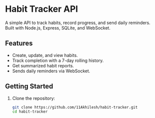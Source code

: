 # Habit Tracker API

A simple API to track habits, record progress, and send daily reminders. Built with Node.js, Express, SQLite, and WebSocket.

## Features
- Create, update, and view habits.
- Track completion with a 7-day rolling history.
- Get summarized habit reports.
- Sends daily reminders via WebSocket.

## Getting Started

1. Clone the repository:
   ```bash
   git clone https://github.com/11Akhilesh/habit-tracker.git
   cd habit-tracker
